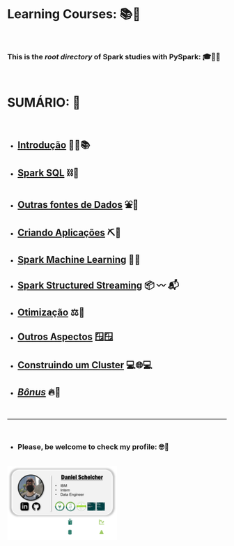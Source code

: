 # **Learning Courses:** :books::brain:

<br>

### This is the ***root directory*** of **Spark** studies with **PySpark**: :mortar_board::closed_book::robot:

<br>

# **SUMÁRIO:** :round_pushpin:

<br>

- ## **[Introdução](./1-introducao/)** :man_student::books:
- ## **[Spark SQL]()** :chains::game_die:
- ## **[Outras fontes de Dados]()** :fountain::game_die:
- ## **[Criando Aplicações]()** :pick::abacus:
- ## **[Spark Machine Learning]()** :robot::notebook:
- ## **[Spark Structured Streaming]()** :package:	:wavy_dash: :mailbox_with_mail:
- ## **[Otimização]()** :balance_scale::microscope:
- ## **[Outros Aspectos]()** :window::window:
- ## **[Construindo um Cluster]()** :computer::globe_with_meridians::computer:
- ## ***[Bônus]()*** :fire::star2:

<br>

***

<br>

- ### **Please, be welcome to check my profile:** :nerd_face::handshake:

<br>

<a href="https://github.com/DanScherr">
    <img src="./../images/the-end-img.png" width="50%">
</a>
